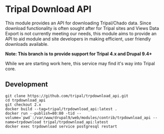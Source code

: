 # Tripal Download API

This module provides an API for downloading Tripal/Chado data. Since download functionality is often sought after for Tripal sites and Views Data Export is not currently meeting our needs, this module aims to provide an API to aid module and site developers in making efficient, user friendly downloads available.

**Note: This branch is to provide support for Tripal 4.x and Drupal 9.4+**

While we are starting work here, this service may find it's way into Tripal core.

## Development

```
git clone https://github.com/tripal/trpdownload_api.git
cd trpdownload_api
git checkout 2.x
docker build --tag=tripal/trpdownload_api:latest .
docker run --publish=80:80 -tid --volume=`pwd`:/var/www/drupal9/web/modules/contrib/trpdownload_api --name=trpdownload tripal/trpdownload_api:latest
docker exec trpdownload service postgresql restart
```
